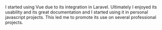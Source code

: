 I started using Vue due to its integration in Laravel. Ultimately I enjoyed its
usability and its great documentation and I started using it in personal javascript
projects. This led me to promote its use on several professional projects.
